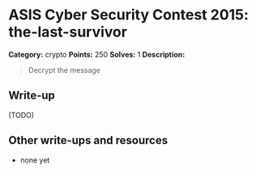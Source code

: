 # ASIS Cyber Security Contest 2015: the-last-survivor

**Category:** crypto
**Points:** 250
**Solves:** 1
**Description:**

> Decrypt the message

## Write-up

(TODO)

## Other write-ups and resources

* none yet
